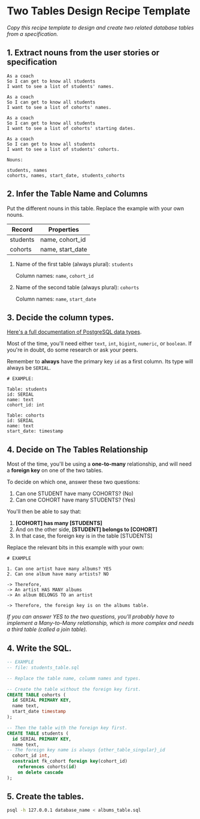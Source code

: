 # Two Tables Design Recipe Template

_Copy this recipe template to design and create two related database tables from a specification._

## 1. Extract nouns from the user stories or specification

```
As a coach
So I can get to know all students
I want to see a list of students' names.

As a coach
So I can get to know all students
I want to see a list of cohorts' names.

As a coach
So I can get to know all students
I want to see a list of cohorts' starting dates.

As a coach
So I can get to know all students
I want to see a list of students' cohorts.
```

```
Nouns:

students, names
cohorts, names, start_date, students_cohorts
```

## 2. Infer the Table Name and Columns

Put the different nouns in this table. Replace the example with your own nouns.

| Record   | Properties       |
| -------- | ---------------- |
| students | name, cohort_id  |
| cohorts  | name, start_date |

1. Name of the first table (always plural): `students`

   Column names: `name`, `cohort_id`

2. Name of the second table (always plural): `cohorts`

   Column names: `name`, `start_date`

## 3. Decide the column types.

[Here's a full documentation of PostgreSQL data types](https://www.postgresql.org/docs/current/datatype.html).

Most of the time, you'll need either `text`, `int`, `bigint`, `numeric`, or `boolean`. If you're in doubt, do some research or ask your peers.

Remember to **always** have the primary key `id` as a first column. Its type will always be `SERIAL`.

```
# EXAMPLE:

Table: students
id: SERIAL
name: text
cohort_id: int

Table: cohorts
id: SERIAL
name: text
start_date: timestamp
```

## 4. Decide on The Tables Relationship

Most of the time, you'll be using a **one-to-many** relationship, and will need a **foreign key** on one of the two tables.

To decide on which one, answer these two questions:

1. Can one STUDENT have many COHORTS? (No)
2. Can one COHORT have many STUDENTS? (Yes)

You'll then be able to say that:

1. **[COHORT] has many [STUDENTS]**
2. And on the other side, **[STUDENT] belongs to [COHORT]**
3. In that case, the foreign key is in the table [STUDENTS]

Replace the relevant bits in this example with your own:

```
# EXAMPLE

1. Can one artist have many albums? YES
2. Can one album have many artists? NO

-> Therefore,
-> An artist HAS MANY albums
-> An album BELONGS TO an artist

-> Therefore, the foreign key is on the albums table.
```

_If you can answer YES to the two questions, you'll probably have to implement a Many-to-Many relationship, which is more complex and needs a third table (called a join table)._

## 4. Write the SQL.

```sql
-- EXAMPLE
-- file: students_table.sql

-- Replace the table name, columm names and types.

-- Create the table without the foreign key first.
CREATE TABLE cohorts (
  id SERIAL PRIMARY KEY,
  name text,
  start_date timestamp
);

-- Then the table with the foreign key first.
CREATE TABLE students (
  id SERIAL PRIMARY KEY,
  name text,
-- The foreign key name is always {other_table_singular}_id
  cohort_id int,
  constraint fk_cohort foreign key(cohort_id)
    references cohorts(id)
    on delete cascade
);

```

## 5. Create the tables.

```bash
psql -h 127.0.0.1 database_name < albums_table.sql
```
